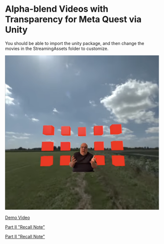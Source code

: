 # Alpha-blend Videos with Transparency for Meta Quest via Unity

You should be able to import the unity package, and then change the movies in the StreamingAssets folder to customize.

![Screenshot](https://raw.githubusercontent.com/shalperin/UnityMetaQuestAlphaBlendVideo/refs/heads/main/screenshot3.png)

[Demo Video](https://www.youtube.com/shorts/ZHolOsReCb0)


[Part II "Recall Note"](https://www.youtube.com/watch?v=cLOogOOgm7g)

[Part II "Recall Note"](https://www.youtube.com/watch?v=2NlmsGS60DU)
